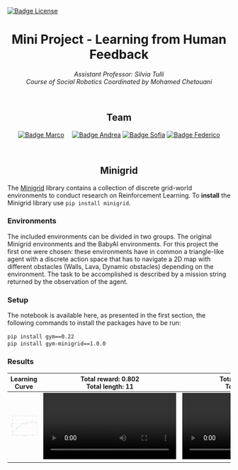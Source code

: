 [![Badge License]][License]



<div align = center>


# Mini Project - Learning from Human Feedback


*Assistant Professor: Silvia Tulli* <br>
*Course of Social Robotics Coordinated by Mohamed Chetouani*

<br>


## Team

[![Badge Marco]][Marco] 
[![Badge Andrea]][Andrea]
[![Badge Sofia]][Sofia] 
[![Badge Federico]][Federico]

<br>



## Minigrid

<div align = left>

The <a href="https://github.com/Farama-Foundation/Minigrid">Minigrid</a> library contains a collection of discrete grid-world environments to conduct research on Reinforcement Learning. To **install** the Minigrid library use `pip install minigrid`.

### Environments
The included environments can be divided in two groups. The original Minigrid environments and the BabyAI environments. For this project the first one were chosen: these environments have in common a triangle-like agent with a discrete action space that has to navigate a 2D map with different obstacles (Walls, Lava, Dynamic obstacles) depending on the environment. The task to be accomplished is described by a mission string returned by the observation of the agent. 

### Setup
The notebook is available here, as presented in the first section, the following commands to install the packages have to be run:

```
pip install gym==0.22
pip install gym-minigrid==1.0.0
```

### Results

|    Learning Curve    |    Total reward: 0.802 <br> Total length: 11 |  Total reward: 0.604 <br> Total length: 22 |  
|:------------:|:-------------:|:-------------:|
| ![Image1] | ![Video1]|  ![Video2]| 


<!----------------------------------{ Images }--------------------------------->


[Image1]: README_Images/result-minigrid.png
[Video1]: README_Images/minigrid.mp4
[Video2]: README_Images/minigrid2.mp4
<!----------------------------------------------------------------------------->

 [Andrea]: https://github.com/gianandry

 [Marco]: https://github.com/marco-milanesi

 [Sofia]: https://github.com/sofiatos

 [Federico]: https://github.com/fedichicco

 [License]: LICENSE


<!---------------------------------{ Badges }---------------------------------->

 [Badge License]: https://img.shields.io/badge/License-MIT-yellow.svg?style=for-the-badge

 [Badge Andrea]: https://img.shields.io/badge/Andrea_Campanelli-8a61c7?style=for-the-badge

 [Badge Marco]: https://img.shields.io/badge/Marco_Milanesi-4776c1?style=for-the-badge

 [Badge Sofia]: https://img.shields.io/badge/Sofia_Toscano-2930c1?style=for-the-badge

 [Badge Federico]: https://img.shields.io/badge/Federico_Scassola-9cf?style=for-the-badge